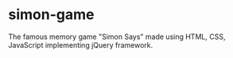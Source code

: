 # simon-game
The famous memory game "Simon Says" made using HTML, CSS, JavaScript implementing jQuery framework.
